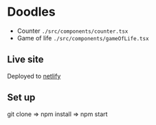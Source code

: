 # Doodles

- Counter ``./src/components/counter.tsx``
- Game of life ``./src/components/gameOfLife.tsx``

## Live site

Deployed to [netlify](https://master--tangerine-piroshki-cc53d1.netlify.app/)

## Set up

git clone => npm install => npm start



